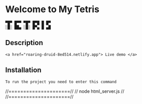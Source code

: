 # Welcome to My Tetris

    ▀█▀ █▀▀ ▀█▀ █▀█ █ █▀
    ░█░ ██▄ ░█░ █▀▄ █ ▄█


## Description
    <a href="roaring-druid-8ed514.netlify.app"> Live demo </a>

## Installation
    To run the project you need to enter this command

//=====================//
// node html_server.js //
//=====================//

